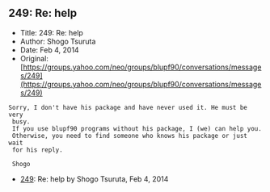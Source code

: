 ## 249: Re: help

- Title: 249: Re: help
- Author: Shogo Tsuruta
- Date: Feb 4, 2014
- Original: [https://groups.yahoo.com/neo/groups/blupf90/conversations/messages/249](https://groups.yahoo.com/neo/groups/blupf90/conversations/messages/249)

```
Sorry, I don't have his package and have never used it. He must be very 
 busy.
 If you use blupf90 programs without his package, I (we) can help you. 
 Otherwise, you need to find someone who knows his package or just wait 
 for his reply.

 Shogo
```

- [249](0249.md): Re: help by Shogo Tsuruta, Feb 4, 2014
